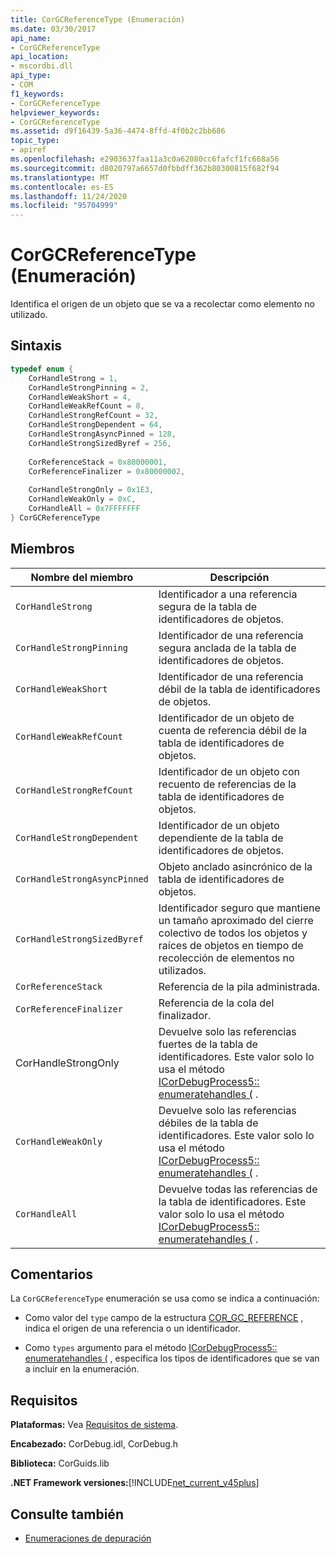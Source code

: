 ```yaml
---
title: CorGCReferenceType (Enumeración)
ms.date: 03/30/2017
api_name:
- CorGCReferenceType
api_location:
- mscordbi.dll
api_type:
- COM
f1_keywords:
- CorGCReferenceType
helpviewer_keywords:
- CorGCReferenceType
ms.assetid: d9f16439-5a36-4474-8ffd-4f0b2c2bb686
topic_type:
- apiref
ms.openlocfilehash: e2903637faa11a3c0a62080cc6fafcf1fc668a56
ms.sourcegitcommit: d8020797a6657d0fbbdff362b80300815f682f94
ms.translationtype: MT
ms.contentlocale: es-ES
ms.lasthandoff: 11/24/2020
ms.locfileid: "95704999"
---
```

# <a name="corgcreferencetype-enumeration"></a>CorGCReferenceType (Enumeración)

Identifica el origen de un objeto que se va a recolectar como elemento no utilizado.  
  
## <a name="syntax"></a>Sintaxis  
  
```cpp  
typedef enum {  
    CorHandleStrong = 1,  
    CorHandleStrongPinning = 2,  
    CorHandleWeakShort = 4,  
    CorHandleWeakRefCount = 8,  
    CorHandleStrongRefCount = 32,  
    CorHandleStrongDependent = 64,  
    CorHandleStrongAsyncPinned = 128,  
    CorHandleStrongSizedByref = 256,  
  
    CorReferenceStack = 0x80000001,  
    CorReferenceFinalizer = 0x80000002,  
  
    CorHandleStrongOnly = 0x1E3,  
    CorHandleWeakOnly = 0xC,  
    CorHandleAll = 0x7FFFFFFF  
} CorGCReferenceType  
```  
  
## <a name="members"></a>Miembros  
  
|Nombre del miembro|Descripción|  
|-----------------|-----------------|  
|`CorHandleStrong`|Identificador a una referencia segura de la tabla de identificadores de objetos.|  
|`CorHandleStrongPinning`|Identificador de una referencia segura anclada de la tabla de identificadores de objetos.|  
|`CorHandleWeakShort`|Identificador de una referencia débil de la tabla de identificadores de objetos.|  
|`CorHandleWeakRefCount`|Identificador de un objeto de cuenta de referencia débil de la tabla de identificadores de objetos.|  
|`CorHandleStrongRefCount`|Identificador de un objeto con recuento de referencias de la tabla de identificadores de objetos.|  
|`CorHandleStrongDependent`|Identificador de un objeto dependiente de la tabla de identificadores de objetos.|  
|`CorHandleStrongAsyncPinned`|Objeto anclado asincrónico de la tabla de identificadores de objetos.|  
|`CorHandleStrongSizedByref`|Identificador seguro que mantiene un tamaño aproximado del cierre colectivo de todos los objetos y raíces de objetos en tiempo de recolección de elementos no utilizados.|  
|`CorReferenceStack`|Referencia de la pila administrada.|  
|`CorReferenceFinalizer`|Referencia de la cola del finalizador.|  
|CorHandleStrongOnly|Devuelve solo las referencias fuertes de la tabla de identificadores. Este valor solo lo usa el método [ICorDebugProcess5:: enumeratehandles (](icordebugprocess5-enumeratehandles-method.md) .|  
|`CorHandleWeakOnly`|Devuelve solo las referencias débiles de la tabla de identificadores. Este valor solo lo usa el método [ICorDebugProcess5:: enumeratehandles (](icordebugprocess5-enumeratehandles-method.md) .|  
|`CorHandleAll`|Devuelve todas las referencias de la tabla de identificadores. Este valor solo lo usa el método [ICorDebugProcess5:: enumeratehandles (](icordebugprocess5-enumeratehandles-method.md) .|  
  
## <a name="remarks"></a>Comentarios  

 La `CorGCReferenceType` enumeración se usa como se indica a continuación:  
  
- Como valor del `type` campo de la estructura [COR_GC_REFERENCE](cor-gc-reference-structure.md) , indica el origen de una referencia o un identificador.  
  
- Como `types` argumento para el método [ICorDebugProcess5:: enumeratehandles (](icordebugprocess5-enumeratehandles-method.md) , especifica los tipos de identificadores que se van a incluir en la enumeración.  
  
## <a name="requirements"></a>Requisitos  

 **Plataformas:** Vea [Requisitos de sistema](../../get-started/system-requirements.md).  
  
 **Encabezado:** CorDebug.idl, CorDebug.h  
  
 **Biblioteca:** CorGuids.lib  
  
 **.NET Framework versiones:**[!INCLUDE[net_current_v45plus](../../../../includes/net-current-v45plus-md.md)]  
  
## <a name="see-also"></a>Consulte también

- [Enumeraciones de depuración](debugging-enumerations.md)
